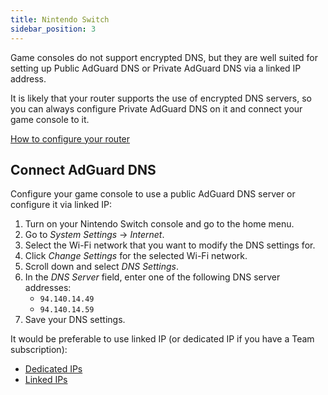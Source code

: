```yaml
---
title: Nintendo Switch
sidebar_position: 3
---
```


Game consoles do not support encrypted DNS, but they are well suited for setting up Public AdGuard DNS or Private AdGuard DNS via a linked IP address.

It is likely that your router supports the use of encrypted DNS servers, so you can always configure Private AdGuard DNS on it and connect your game console to it.

[How to configure your router](/private-dns/connect-devices/routers/routers.md)

## Connect AdGuard DNS

Configure your game console to use a public AdGuard DNS server or configure it via linked IP:

1. Turn on your Nintendo Switch console and go to the home menu.
1. Go to *System Settings* → *Internet*.
1. Select the Wi-Fi network that you want to modify the DNS settings for.
1. Click *Change Settings* for the selected Wi-Fi network.
1. Scroll down and select *DNS Settings*.
1. In the *DNS Server* field, enter one of the following DNS server addresses:
    - `94.140.14.49`
    - `94.140.14.59`
1. Save your DNS settings.

It would be preferable to use linked IP (or dedicated IP if you have a Team subscription):

- [Dedicated IPs](/private-dns/connect-devices/other-options/dedicated-ip.md)
- [Linked IPs](/private-dns/connect-devices/other-options/linked-ip.md)
